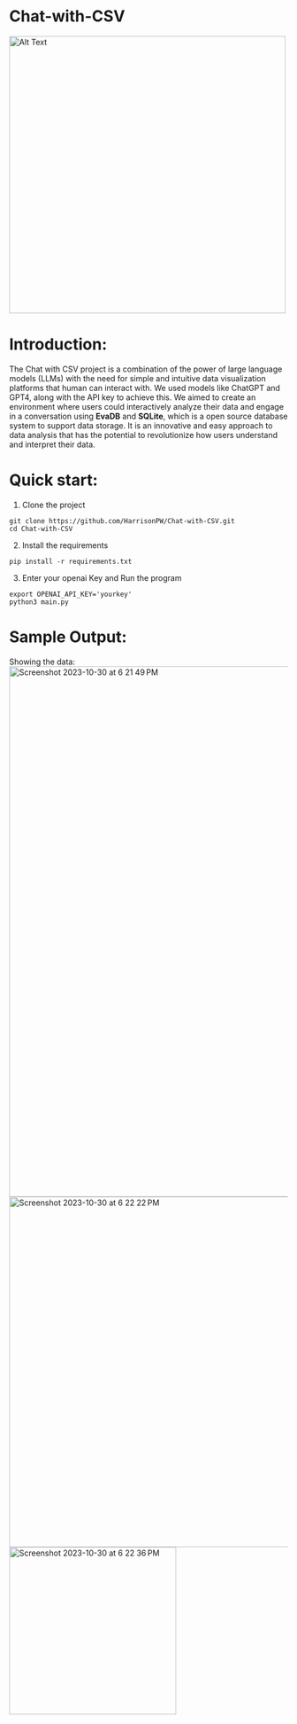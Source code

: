# Chat-with-CSV
<img src="https://github.com/HarrisonPW/Chat-with-CSV/assets/32474200/38ab5848-ee80-4044-b616-38a0b9b3db6d" alt="Alt Text" width="500" height="500">

# Introduction:
The Chat with CSV project is a combination of the power of large language models (LLMs) with the need for simple and intuitive data visualization platforms that human can interact with. We used models like ChatGPT and GPT4, along with the API key to achieve this. We aimed to create an environment where users could interactively analyze their data and engage in a conversation using **EvaDB** and **SQLite**, which is a open source database system to support data storage. It is an innovative and easy approach to data analysis that has the potential to revolutionize how users understand and interpret their data.

# Quick start:
1. Clone the project
```
git clone https://github.com/HarrisonPW/Chat-with-CSV.git
cd Chat-with-CSV
```
2. Install the requirements
```
pip install -r requirements.txt
```
3. Enter your openai Key and Run the program
```
export OPENAI_API_KEY='yourkey'
python3 main.py
```
# Sample Output:
Showing the data:
<img width="957" alt="Screenshot 2023-10-30 at 6 21 49 PM" src="https://github.com/HarrisonPW/Chat-with-CSV/assets/32474200/c9aa859c-016e-4646-91a4-068a39f2faad">
<img width="632" alt="Screenshot 2023-10-30 at 6 22 22 PM" src="https://github.com/HarrisonPW/Chat-with-CSV/assets/32474200/a776ece3-8adc-4dd9-901b-0fb402bc787b">
<img width="302" alt="Screenshot 2023-10-30 at 6 22 36 PM" src="https://github.com/HarrisonPW/Chat-with-CSV/assets/32474200/69c516a1-055e-435d-b4c6-6e4068eaed7d">
